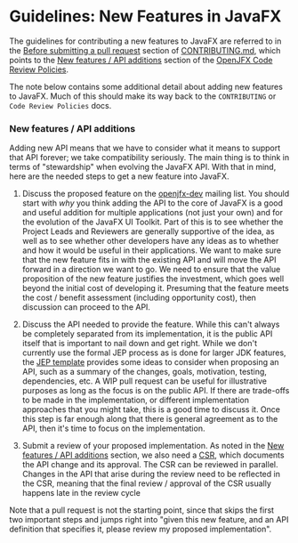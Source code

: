# Guidelines: New Features in JavaFX

The guidelines for contributing a new features to JavaFX are referred to in the
[Before submitting a pull request](https://github.com/javafxports/openjdk-jfx/blob/develop/.github/CONTRIBUTING.md#before-submitting-a-pull-request)
section of [CONTRIBUTING.md](https://github.com/javafxports/openjdk-jfx/blob/develop/.github/CONTRIBUTING.md), which points to the
[New features / API additions](https://wiki.openjdk.java.net/display/OpenJFX/Code+Reviews#CodeReviews-NewFeaturesC.Newfeatures/APIadditions.)
section of the [OpenJFX Code Review Policies](https://wiki.openjdk.java.net/display/OpenJFX/Code+Reviews).

The note below contains some additional detail about adding new features to JavaFX. Much of this should make its way back to the
`CONTRIBUTING` or `Code Review Policies` docs.

### New features / API additions

Adding new API means that we have to consider what it means to support that API forever; we take compatibility seriously. The main
thing is to think in terms of "stewardship" when evolving the JavaFX API. With that in mind, here are the needed steps to get a new
feature into JavaFX.

1. Discuss the proposed feature on the [openjfx-dev](mailto:openjfx-dev@openjdk.java.net) mailing list.
You should start with _why_ you think
adding the API to the core of JavaFX is a good and useful addition for multiple applications (not just your own)
and for the evolution of the JavaFX UI Toolkit. Part of this is to see whether the Project Leads and Reviewers
are generally supportive of the idea, as well as to see whether other developers have any ideas as to whether
and how it would be useful in their applications. We want to make sure that the new feature fits in with the
existing API and will move the API forward in a direction we want to go. We need to ensure that the value
proposition of the new feature justifies the investment, which goes well beyond the initial cost of developing it.
Presuming that the feature meets the cost / benefit assessment (including opportunity cost), then discussion can
proceed to the API.

2. Discuss the API needed to provide the feature. While this can't always be completely separated from its
implementation, it is the public API itself that is important to nail down and get right. While we don't currently
use the formal JEP process as is done for larger JDK features, the [JEP template](http://openjdk.java.net/jeps/2)
provides some ideas to consider when proposing an API, such as a summary of the changes, goals, motivation, testing,
dependencies, etc. A WIP pull request can be useful for illustrative purposes as long as the focus is on the public API.
If there are trade-offs to be made in the implementation, or different implementation approaches that you might take,
this is a good time to discuss it. Once this step is far enough along that there is general agreement as to the API,
then it's time to focus on the implementation.

3. Submit a review of your proposed implementation. As noted in the
[New features / API additions](https://wiki.openjdk.java.net/display/OpenJFX/Code+Reviews#CodeReviews-NewFeaturesC.Newfeatures/APIadditions.)
section, we also need a [CSR](https://wiki.openjdk.java.net/display/csr/Main), which documents the API change and its approval.
The CSR can be reviewed in parallel. Changes in the API that arise during the review need to be reflected in the CSR, meaning
that the final review / approval of the CSR usually happens late in the review cycle

Note that a pull request is not the starting point, since that skips the first two important steps and jumps right into
"given this new feature, and an API definition that specifies it, please review my proposed implementation".
